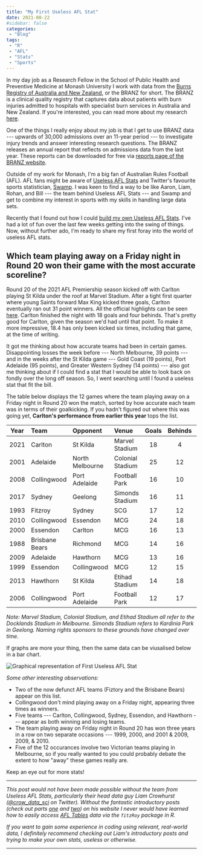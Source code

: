 ```yaml
---
title: "My First Useless AFL Stat"
date: 2021-08-22
#sidebar: false
categories:
 - "Blog"
tags:
 - "R"
 - "AFL" 
 - "Stats"
 - "Sports"
---
```


<!--more-->

In my day job as a Research Fellow in the School of Public Health and Preventive Medicine at Monash University I work with data from the [Burns Registry of Australia and New Zealand](https://www.monash.edu/medicine/sphpm/branz), or the BRANZ for short. The BRANZ is a clinical quality registry that captures data about patients with burn injuries admitted to hospitals with specialist burn services in Australia and New Zealand. If you're interested, you can read more about my research [here](https://www.lincolntracy.com/research/). 

One of the things I really enjoy about my job is that I get to use BRANZ data --- upwards of 30,000 admissions over an 11-year period --- to investigate injury trends and answer interesting research questions. The BRANZ releases an annual report that reflects on admissions data from the last year. These reports can be downloaded for free via [reports page of the BRANZ website](https://www.monash.edu/medicine/sphpm/branz/publications-and-reports#tabs__1410728-02). 

Outside of my work for Monash, I'm a big fan of Australian Rules Football (AFL). AFL fans might be aware of [Useless AFL Stats](https://www.facebook.com/uselessaflstats) and Twitter's favourite sports statistician, [Swamp](https://twitter.com/sirswampthing). I was keen to find a way to be like Aaron, Liam, Rohan, and Bill --- the team behind Useless AFL Stats --- and Swamp and get to combine my interest in sports with my skills in handling large data sets. 

Recently that I found out how I could [build my own Useless AFL Stats](http://www.uselessaflstats.com.au/build-your-own/). I've had a lot of fun over the last few weeks getting into the swing of things. Now, without further ado, I'm ready to share my first foray into the world of useless AFL stats. 

## Which team playing away on a Friday night in Round 20 won their game with the most accurate scoreline?

Round 20 of the 2021 AFL Premiership season kicked off with Carlton playing St Kilda under the roof at Marvel Stadium. After a tight first quarter where young Saints forward Max King kicked three goals, Carlton eventually ran out 31 point winners. All the official highlights can be seen [here](https://www.afl.com.au/video/655647/highlights-st-kilda-v-carlton?videoId=655647&modal=true&type=video&publishFrom=1627649954001). Carlton finished the night with 18 goals and four behinds. That's pretty good for Carlton, given the season we'd had until that point. To make it more impressive, 18.4 has only been kicked six times, including that game, at the time of writing. 

It got me thinking about how accurate teams had been in certain games. Disappointing losses the week before --- North Melbourne, 39 points --- and in the weeks after the St Kilda game --- Gold Coast (19 points), Port Adelaide (95 points), and Greater Western Sydney (14 points) --- also got me thinking about if I could find a stat that I would be able to look back on fondly over the long off season. So, I went searching until I found a useless stat that fit the bill.

The table below displays the 12 games where the team playing away on a Friday night in Round 20 won the match, sorted by how accurate each team was in terms of their goalkicking. If you hadn't figured out where this was going yet, **Carlton's performance from earlier this year** tops the list.

| Year | Team           | Opponent        | Venue            | Goals | Behinds | Accuracy |
| :--: | :------------- | :-------------- | :--------------- |:----: | :-----: | :------: |
| 2021 | Carlton        | St Kilda        | Marvel Stadium   | 18    | 4       | 81.8%    |
| 2001 | Adelaide       | North Melbourne | Colonial Stadium | 25    | 12      | 67.6%    |
| 2008 | Collingwood    | Port Adelaide   | Football Park    | 16    | 10      | 61.5%    |
| 2017 | Sydney         | Geelong         | Simonds Stadium  | 16    | 11      | 59.3%    |
| 1993 | Fitzroy        | Sydney          | SCG              | 17    | 12      | 58.6%    |
| 2010 | Collingwood    | Essendon        | MCG              | 24    | 18      | 57.1%    |
| 2000 | Essendon       | Carlton         | MCG              | 16    | 13      | 55.2%    |
| 1988 | Brisbane Bears | Richmond        | MCG              | 14    | 16      | 46.7%    | 
| 2009 | Adelaide       | Hawthorn        | MCG              | 13    | 16      | 44.8%    |
| 1999 | Essendon       | Collingwood     | MCG              | 12    | 15      | 44.4%    |
| 2013 | Hawthorn       | St Kilda        | Etihad Stadium   | 14    | 18      | 43.8%    |
| 2006 | Collingwood    | Port Adelaide   | Football Park    | 12    | 17      | 41.1%    |  

*Note: Marvel Stadium, Colonial Stadium, and Etihad Stadium all refer to the Docklands Stadium in Melbourne. Simonds Stadium refers to Kardinia Park in Geelong. Naming rights sponsors to these grounds have changed over time.*

If graphs are more your thing, then the same data can be viusalised below in a bar chart.

![Graphical representation of First Useless AFL Stat](/img/content/posts/first-useless-afl-stat/round20_labelled.png)

*Some other interesting observations:*

- Two of the now defunct AFL teams (Fiztory and the Brisbane Bears) appear on this list.
- Collingwood don't mind playing away on a Friday night, appearing three times as winners.
- Five teams --- Carlton, Collingwood, Sydney, Essendon, and Hawthorn --- appear as both winning and losing teams.
- The team playing away on Friday night in Round 20 has won three years in a row on two separate occasions --- 1999, 2000, and 2001 & 2009, 2009, & 2010. 
- Five of the 12 occurances involve two Victorian teams playing in Melbourne, so if you really wanted to you could probably debate the extent to how "away" these games really are.

Keep an eye out for more stats!

---

*This post would not have been made possible without the team from Useless AFL Stats, particularly their head data guy Liam Crowhurst ([@crow_data_sci](https://twitter.com/crow_data_sci) on Twitter). Without the fantastic introductory posts (check out parts [one](https://www.crowdatascience.com/introduction-afl-analytics-data-r/) and [two](https://www.crowdatascience.com/afl-analytics-data-r-part-2/)) on his website I never would have learned how to easily access [AFL Tables](https://afltables.com/afl/afl_index.html) data via the `fitzRoy` package in R.*

*If you want to gain some experience in coding using relevant, real-world data, I definitely recommend checking out Liam's introductory posts and trying to make your own stats, useless or otherwise.* 

---